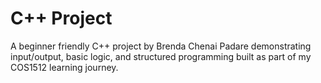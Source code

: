 # C++ Project
A beginner friendly C++ project by Brenda Chenai Padare demonstrating input/output, basic logic, and structured programming built as part of my COS1512 learning journey.

